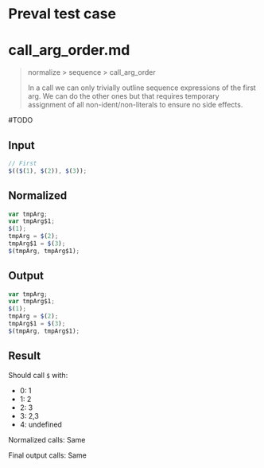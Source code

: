 # Preval test case

# call_arg_order.md

> normalize > sequence > call_arg_order
>
> In a call we can only trivially outline sequence expressions of the first arg. We can do the other ones but that requires temporary assignment of all non-ident/non-literals to ensure no side effects.

#TODO

## Input

`````js filename=intro
// First
$(($(1), $(2)), $(3));
`````

## Normalized

`````js filename=intro
var tmpArg;
var tmpArg$1;
$(1);
tmpArg = $(2);
tmpArg$1 = $(3);
$(tmpArg, tmpArg$1);
`````

## Output

`````js filename=intro
var tmpArg;
var tmpArg$1;
$(1);
tmpArg = $(2);
tmpArg$1 = $(3);
$(tmpArg, tmpArg$1);
`````

## Result

Should call `$` with:
 - 0: 1
 - 1: 2
 - 2: 3
 - 3: 2,3
 - 4: undefined

Normalized calls: Same

Final output calls: Same
